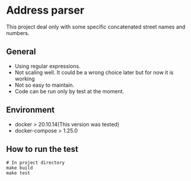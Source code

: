 # Address parser
This project deal only with some specific concatenated street names and numbers. 

## General
- Using regular expressions.
- Not scaling well. It could be a wrong choice later but for now it is working
- Not so easy to maintain.
- Code can be run only by test at the moment.

## Environment
- docker > 20.10.14(This version was tested)
- docker-compose > 1.25.0

## How to run the test
```shell
# In project directory
make build
make test
```
